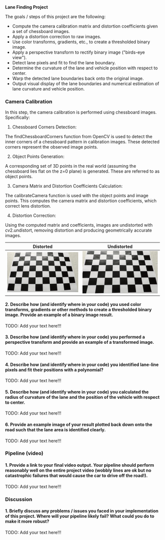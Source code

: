 **Lane Finding Project**

The goals / steps of this project are the following:

* Compute the camera calibration matrix and distortion coefficients given a set of chessboard images.
* Apply a distortion correction to raw images.
* Use color transforms, gradients, etc., to create a thresholded binary image.
* Apply a perspective transform to rectify binary image ("birds-eye view").
* Detect lane pixels and fit to find the lane boundary.
* Determine the curvature of the lane and vehicle position with respect to center.
* Warp the detected lane boundaries back onto the original image.
* Output visual display of the lane boundaries and numerical estimation of lane curvature and vehicle position.

### Camera Calibration

In this step, the camera calibration is performed using chessboard images. Specifically:

1. Chessboard Corners Detection:

The findChessboardCorners function from OpenCV is used to detect the inner corners of a chessboard pattern in calibration images.
These detected corners represent the observed image points.

2. Object Points Generation:

A corresponding set of 3D points in the real world (assuming the chessboard lies flat on the z=0 plane) is generated. These are referred to as object points.

3. Camera Matrix and Distortion Coefficients Calculation:

The calibrateCamera function is used with the object points and image points. This computes the camera matrix and distortion coefficients, which correct lens distortion.

4. Distortion Correction:

Using the computed matrix and coefficients, images are undistorted with cv2.undistort, removing distortion and producing geometrically accurate images.


| Distorted  | Undistorted |
| ------------- | ------------- |
| ![Distorted](./camera_cal/calibration3.jpg)   | ![Undistorted](./output/undistorted_image.jpg)  |

#### 2. Describe how (and identify where in your code) you used color transforms, gradients or other methods to create a thresholded binary image.  Provide an example of a binary image result.

TODO: Add your text here!!!

#### 3. Describe how (and identify where in your code) you performed a perspective transform and provide an example of a transformed image.

TODO: Add your text here!!!

#### 4. Describe how (and identify where in your code) you identified lane-line pixels and fit their positions with a polynomial?

TODO: Add your text here!!!

#### 5. Describe how (and identify where in your code) you calculated the radius of curvature of the lane and the position of the vehicle with respect to center.

TODO: Add your text here!!!

#### 6. Provide an example image of your result plotted back down onto the road such that the lane area is identified clearly.

TODO: Add your text here!!!

### Pipeline (video)

#### 1. Provide a link to your final video output.  Your pipeline should perform reasonably well on the entire project video (wobbly lines are ok but no catastrophic failures that would cause the car to drive off the road!).

TODO: Add your text here!!!

### Discussion

#### 1. Briefly discuss any problems / issues you faced in your implementation of this project.  Where will your pipeline likely fail?  What could you do to make it more robust?

TODO: Add your text here!!!

